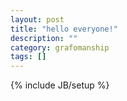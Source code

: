 ```yaml
---
layout: post
title: "hello everyone!"
description: ""
category: grafomanship
tags: []
---
```

{% include JB/setup %}
